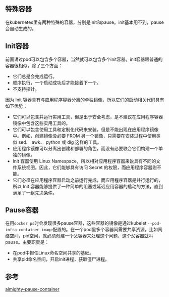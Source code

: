## 特殊容器

在kubernetes里有两种特殊的容器，分别是init和pause。init基本用不到，pause会自动生成的。

## Init容器

前面讲过pod可以包含多个容器，当然就可以包含多个init容器。init容器跟普通的容器很相似，除了三个方面：

- 它们总是会完成运行。
- 顺序执行，一个启动成功后才能接着下一个。
- 不支持探针。

因为 Init 容器具有与应用程序容器分离的单独镜像，所以它们的启动相关代码具有如下优势：

- 它们可以包含并运行实用工具，但是出于安全考虑，是不建议在应用程序容器镜像中包含这些实用工具的。
- 它们可以包含使用工具和定制化代码来安装，但是不能出现在应用程序镜像中。例如，创建镜像没必要 FROM 另一个镜像，只需要在安装过程中使用类似 sed、 awk、 python 或 dig 这样的工具。
- 应用程序镜像可以分离出创建和部署的角色，而没有必要联合它们构建一个单独的镜像。
- Init 容器使用 Linux Namespace，所以相对应用程序容器来说具有不同的文件系统视图。因此，它们能够具有访问 Secret 的权限，而应用程序容器则不能。
- 它们必须在应用程序容器启动之前运行完成，而应用程序容器是并行运行的，所以 Init 容器能够提供了一种简单的阻塞或延迟应用容器的启动的方法，直到满足了一组先决条件。

## Pause容器

在用`docker ps`时会发现很多pause容器，这些容器的镜像是通过kubelet `--pod-infra-container-image`配置的。在一个pod里多个容器间需要共享资源，比如网络空间，pid空间，就必须创建一个父容器来处理这个问题，这个父容器就叫pause。主要职责是：

- 在pod中担任Linux命名空间共享的基础。
- 共享pid命名空间，开启init进程，获取僵尸进程。


## 参考

[almighty-pause-container](https://www.ianlewis.org/en/almighty-pause-container)
